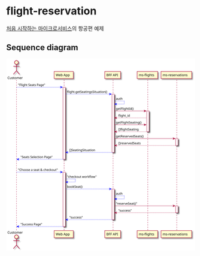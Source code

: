 # flight-reservation

[처음 시작하는 마이크로서비스](http://www.yes24.com/Product/Goods/102805240)의 항공편 예제 

## Sequence diagram

![](./diagrams/sequence-diagram.svg)
